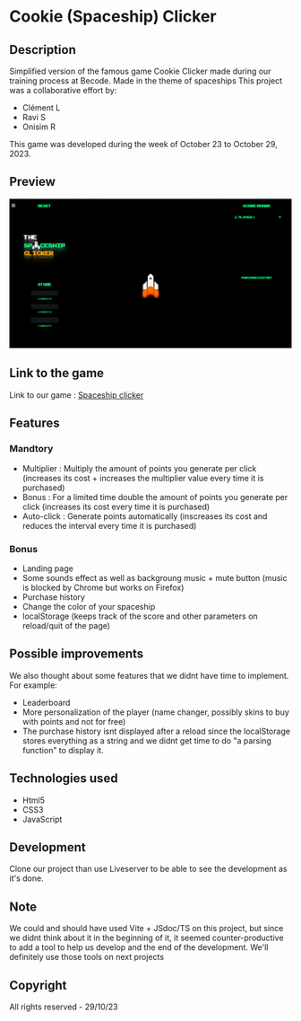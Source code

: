 # Cookie (Spaceship) Clicker

## Description
Simplified version of the famous game Cookie Clicker made during our training process at Becode. Made in the theme of spaceships This project was a collaborative effort by:
- Clément L
- Ravi S
- Onisim R

This game was developed during the week of October 23 to October 29, 2023.

## Preview
![Preview](./preview_CookieClicker.png)

## Link to the game
Link to our game : [Spaceship clicker](https://A3lequenne.github.io/cookie-clicker-group)

## Features
### Mandtory
- Multiplier : Multiply the amount of points you generate per click (increases its cost + increases the multiplier value every time it is purchased)
- Bonus : For a limited time double the amount of points you generate per click (increases its cost every time it is purchased)
- Auto-click : Generate points automatically (inscreases its cost and reduces the interval every time it is purchased)

### Bonus
- Landing page
- Some sounds effect as well as backgroung music + mute button (music is blocked by Chrome but works on Firefox)
- Purchase history
- Change the color of your spaceship
- localStorage (keeps track of the score and other parameters on reload/quit of the page) 

## Possible improvements
We also thought about some features that we didnt have time to implement. For example:
- Leaderboard
- More personalization of the player (name changer, possibly skins to buy with points and not for free)
- The purchase history isnt displayed after a reload since the localStorage stores everything as a string and we didnt get time to do "a parsing function" to display it.

## Technologies used
- Html5
- CSS3
- JavaScript

## Development
Clone our project than use Liveserver to be able to see the development as it's done.

## Note
We could and should have used Vite + JSdoc/TS on this project, but since we didnt think about it in the beginning of it, it seemed counter-productive to add a tool to help us develop and the end of the development. We'll definitely use those tools on next projects

## Copyright
All rights reserved - 29/10/23